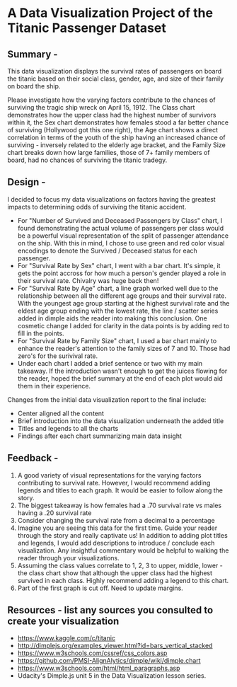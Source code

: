 # A Data Visualization Project of the Titanic Passenger Dataset

## Summary - 
This data visualization displays the survival rates of passengers on board the titanic based on their social class, gender, age, and size of their family on board the ship.  

Please investigate how the varying factors contribute to the chances of surviving the tragic ship wreck on April 15, 1912. The Class chart demonstrates how the upper class had the highest number of survivors within it, the Sex chart demonstrates how females stood a far better chance of surviving (Hollywood got this one right), the Age chart shows a direct correlation in terms of the youth of the ship having an increased chance of surviving - inversely related to the elderly age bracket, and the Family Size chart breaks down how large families, those of 7+ family members of board, had no chances of surviving the titanic tradegy.

## Design - 
I decided to focus my data visualizations on factors having the greatest impacts to determining odds of surviving the titanic accident. 
- For "Number of Survived and Deceased Passengers by Class" chart, I found demonstrating the actual volume of passengers per class would be a powerful visual representation of the split of passenger attendance on the ship. With this in mind, I chose to use green and red color visual encodings to denote the Survived / Deceased status for each passenger.
- For "Survival Rate by Sex" chart, I went with a bar chart. It's simple, it gets the point accross for how much a person's gender played a role in their survival rate. Chivalry was huge back then!
- For "Survival Rate by Age" chart, a line graph worked well due to the relationship between all the different age groups and their survival rate. With the youngest age group starting at the highest survival rate and the eldest age group ending with the lowest rate, the line / scatter series added in dimple aids the reader into making this conclusion. One cosmetic change I added for clarity in the data points is by adding red to fill in the points. 
- For "Survival Rate by Family Size" chart, I used a bar chart mainly to enhance the reader's attention to the family sizes of 7 and 10. Those had zero's for the surivival rate. 
- Under each chart I added a brief sentence or two with my main takeaway. If the introduction wasn't enough to get the juices flowing for the reader, hoped the brief summary at the end of each plot would aid them in their experience.

Changes from the initial data visualization report to the final include:
- Center aligned all the content
- Brief introduction into the data visualization underneath the added title
- Titles and legends to all the charts
- Findings after each chart summarizing main data insight

## Feedback - 
1. A good variety of visual representations for the varying factors contributing to survival rate.  However, I would recommend adding legends and titles to each graph.  It would be easier to follow along the story.
2. The biggest takeaway is how females had a .70 survival rate vs males having a .20 survival rate
3. Consider changing the survival rate from a decimal to a percentage
4. Imagine you are seeing this data for the first time.  Guide your reader through the story and really captivate us!  In addition to adding plot titles and legends, I would add descriptions to introduce / conclude each visualization.  Any insightful commentary would be helpful to walking the reader through your visualizations.
5. Assuming the class values correlate to 1, 2, 3 to upper, middle, lower - the class chart show that although the upper class had the highest survived in each class.  Highly recommend adding a legend to this chart.
6. Part of the first graph is cut off.  Need to update margins. 

## Resources - list any sources you consulted to create your visualization
- https://www.kaggle.com/c/titanic
- http://dimplejs.org/examples_viewer.html?id=bars_vertical_stacked
- https://www.w3schools.com/cssref/css_colors.asp
- https://github.com/PMSI-AlignAlytics/dimple/wiki/dimple.chart
- https://www.w3schools.com/html/html_paragraphs.asp
- Udacity's Dimple.js unit 5 in the Data Visualization lesson series.
